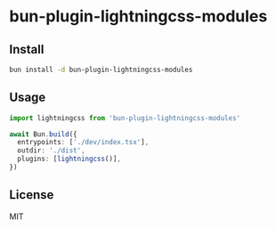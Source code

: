 # bun-plugin-lightningcss-modules

## Install

```bash
bun install -d bun-plugin-lightningcss-modules
```

## Usage

```ts
import lightningcss from 'bun-plugin-lightningcss-modules'

await Bun.build({
  entrypoints: ['./dev/index.tsx'],
  outdir: './dist',
  plugins: [lightningcss()],
})
```

## License

MIT
